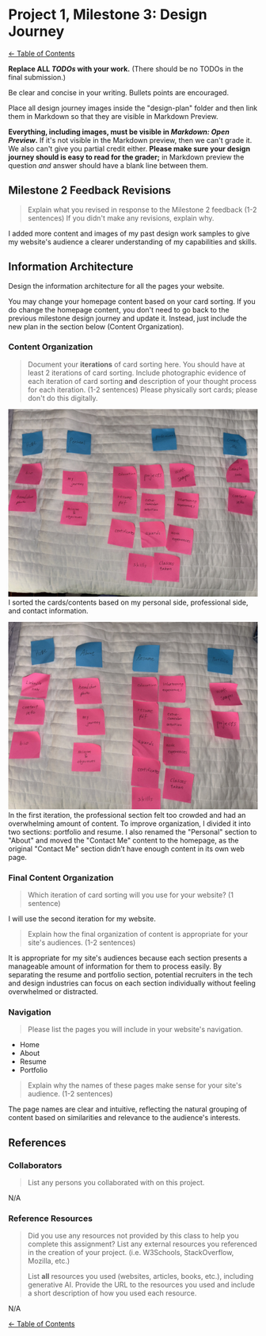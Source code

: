 # Project 1, Milestone 3: Design Journey

[← Table of Contents](design-journey.md)


**Replace ALL _TODOs_ with your work.** (There should be no TODOs in the final submission.)

Be clear and concise in your writing. Bullets points are encouraged.

Place all design journey images inside the "design-plan" folder and then link them in Markdown so that they are visible in Markdown Preview.

**Everything, including images, must be visible in _Markdown: Open Preview_.** If it's not visible in the Markdown preview, then we can't grade it. We also can't give you partial credit either. **Please make sure your design journey should is easy to read for the grader;** in Markdown preview the question _and_ answer should have a blank line between them.


## Milestone 2 Feedback Revisions
> Explain what you revised in response to the Milestone 2 feedback (1-2 sentences)
> If you didn't make any revisions, explain why.

I added more content and images of my past design work samples to give my website's audience a clearer understanding of my capabilities and skills.


## Information Architecture

Design the information architecture for all the pages your website.

You may change your homepage content based on your card sorting. If you do change the homepage content, you don't need to go back to the previous milestone design journey and update it. Instead, just include the new plan in the section below (Content Organization).

### Content Organization
> Document your **iterations** of card sorting here.
> You should have at least 2 iterations of card sorting.
> Include photographic evidence of each iteration of card sorting **and** description of your thought process for each iteration. (1-2 sentences)
> Please physically sort cards; please don't do this digitally.

![](cardsorting1.JPG)
I sorted the cards/contents based on my personal side, professional side, and contact information.

![](cardsorting2.JPG)
In the first iteration, the professional section felt too crowded and had an overwhelming amount of content. To improve organization, I divided it into two sections: portfolio and resume. I also renamed the "Personal" section to "About" and moved the "Contact Me" content to the homepage, as the original "Contact Me" section didn’t have enough content in its own web page.


### Final Content Organization
> Which iteration of card sorting will you use for your website? (1 sentence)

I will use the second iteration for my website.

> Explain how the final organization of content is appropriate for your site's audiences. (1-2 sentences)

It is appropriate for my site's audiences because each section presents a manageable amount of information for them to process easily. By separating the resume and portfolio section, potential recruiters in the tech and design industries can focus on each section individually without feeling overwhelmed or distracted. 

### Navigation
> Please list the pages you will include in your website's navigation.

- Home
- About
- Resume
- Portfolio

> Explain why the names of these pages make sense for your site's audience. (1-2 sentences)

The page names are clear and intuitive, reflecting the natural grouping of content based on similarities and relevance to the audience's interests.


## References

### Collaborators
> List any persons you collaborated with on this project.

N/A

### Reference Resources
> Did you use any resources not provided by this class to help you complete this assignment?
> List any external resources you referenced in the creation of your project. (i.e. W3Schools, StackOverflow, Mozilla, etc.)
>
> List **all** resources you used (websites, articles, books, etc.), including generative AI.
> Provide the URL to the resources you used and include a short description of how you used each resource.

N/A


[← Table of Contents](design-journey.md)
